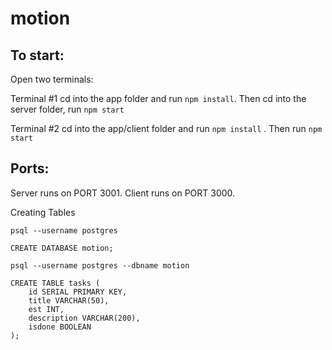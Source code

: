# motion

## To start:
Open two terminals:

Terminal #1
    cd into the app folder and run `npm install`.
    Then cd into the server folder, run `npm start`
    
Terminal #2
    cd into the app/client folder and run `npm install` .
    Then run `npm start`

## Ports: 
Server runs on PORT 3001.
Client runs on PORT 3000.

Creating Tables

    psql --username postgres

    CREATE DATABASE motion;

    psql --username postgres --dbname motion

    CREATE TABLE tasks (
        id SERIAL PRIMARY KEY,
        title VARCHAR(50),
        est INT,
        description VARCHAR(200),
        isdone BOOLEAN
    );